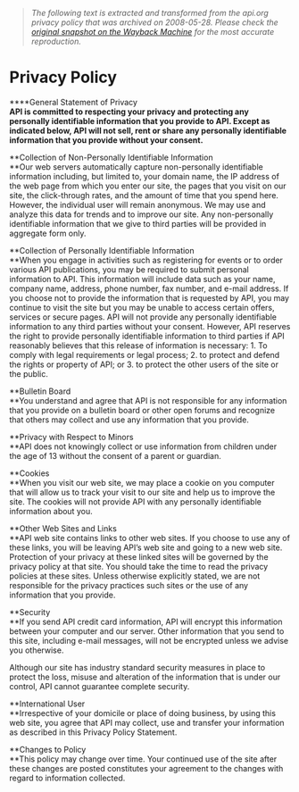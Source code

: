 > *The following text is extracted and transformed from the api.org privacy policy that was archived on 2008-05-28. Please check the [original snapshot on the Wayback Machine](https://web.archive.org/web/20080528093023id_/http%3A//www.api.org/privacy.cfm) for the most accurate reproduction.*

# Privacy Policy

****General Statement of Privacy  
**API is committed to respecting your privacy and protecting any personally identifiable information that you provide to API. Except as indicated below, API will not sell, rent or share any personally identifiable information that you provide without your consent.**

**Collection of Non-Personally Identifiable Information  
**Our web servers automatically capture non-personally identifiable information including, but limited to, your domain name, the IP address of the web page from which you enter our site, the pages that you visit on our site, the click-through rates, and the amount of time that you spend here. However, the individual user will remain anonymous. We may use and analyze this data for trends and to improve our site. Any non-personally identifiable information that we give to third parties will be provided in aggregate form only.

**Collection of Personally Identifiable Information  
**When you engage in activities such as registering for events or to order various API publications, you may be required to submit personal information to API. This information will include data such as your name, company name, address, phone number, fax number, and e-mail address. If you choose not to provide the information that is requested by API, you may continue to visit the site but you may be unable to access certain offers, services or secure pages. API will not provide any personally identifiable information to any third parties without your consent. However, API reserves the right to provide personally identifiable information to third parties if API reasonably believes that this release of information is necessary: 1. To comply with legal requirements or legal process; 2. to protect and defend the rights or property of API; or 3. to protect the other users of the site or the public.

**Bulletin Board  
**You understand and agree that API is not responsible for any information that you provide on a bulletin board or other open forums and recognize that others may collect and use any information that you provide.

**Privacy with Respect to Minors  
**API does not knowingly collect or use information from children under the age of 13 without the consent of a parent or guardian.

**Cookies  
**When you visit our web site, we may place a cookie on you computer that will allow us to track your visit to our site and help us to improve the site. The cookies will not provide API with any personally identifiable information about you.

**Other Web Sites and Links  
**API web site contains links to other web sites. If you choose to use any of these links, you will be leaving API’s web site and going to a new web site. Protection of your privacy at these linked sites will be governed by the privacy policy at that site. You should take the time to read the privacy policies at these sites. Unless otherwise explicitly stated, we are not responsible for the privacy practices such sites or the use of any information that you provide.

**Security  
**If you send API credit card information, API will encrypt this information between your computer and our server. Other information that you send to this site, including e-mail messages, will not be encrypted unless we advise you otherwise.

Although our site has industry standard security measures in place to protect the loss, misuse and alteration of the information that is under our control, API cannot guarantee complete security.

**International User  
**Irrespective of your domicile or place of doing business, by using this web site, you agree that API may collect, use and transfer your information as described in this Privacy Policy Statement.

**Changes to Policy  
**This policy may change over time. Your continued use of the site after these changes are posted constitutes your agreement to the changes with regard to information collected.
